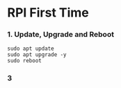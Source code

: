 # RPI First Time

### 1. Update, Upgrade and Reboot
```
sudo apt update
sudo apt upgrade -y
sudo reboot
```

### 3

